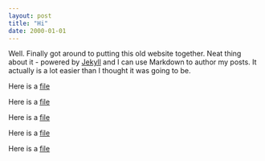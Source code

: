 ```yaml
---
layout: post
title: "Hi"
date: 2000-01-01
---
```


Well. Finally got around to putting this old website together. Neat thing about it - powered by [Jekyll](http://jekyllrb.com) and I can use Markdown to author my posts. It actually is a lot easier than I thought it was going to be.

Here is a [file]({{site.baseurl}}/a.pdf)

Here is a [file]({{site.baseurl}}/_posts/ml-lecture03.pdf)

Here is a [file](/ml-lecture03.pdf)

Here is a [file]({{site.baseurl}}{{post.url}}/_posts/ml-lecture03.pdf)

Here is a [file]({{post.url}}/_posts/ml-lecture03.pdf)
